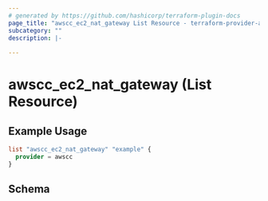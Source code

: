 ```yaml
---
# generated by https://github.com/hashicorp/terraform-plugin-docs
page_title: "awscc_ec2_nat_gateway List Resource - terraform-provider-awscc"
subcategory: ""
description: |-
  
---
```


# awscc_ec2_nat_gateway (List Resource)



## Example Usage

```terraform
list "awscc_ec2_nat_gateway" "example" {
  provider = awscc
}
```

<!-- schema generated by tfplugindocs -->
## Schema
